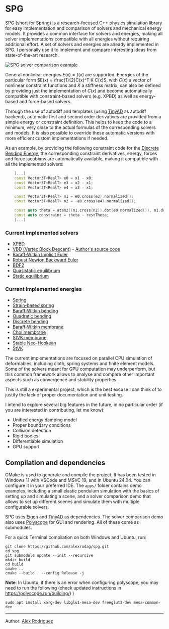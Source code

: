 # SPG

SPG (short for Spring) is a research-focused C++ physics simulation library for easy implementation and comparison of solvers and mechanical energy models. It provides a common interface for solvers and energies, making all solver implementations compatible with all energies without requiring additional effort. A set of solvers and energies are already implemented in SPG. I personally use it to implement and compare interesting ideas from state-of-the-art research.

![SPG solver comparison example](media/spg-solver-compare.gif)

General nonlinear energies $E(x) = f(x)$ are supported. Energies of the particular form $E(x) = \frac{1}{2}C(x)^T K C(x)$, with $C(x)$ a vector of nonlinear constraint functions and $K$ a stiffness matrix, can also be defined by providing just the implementation of $C(x)$ and become automatically compatible with constraint-based solvers (e.g. XPBD) as well as energy-based and force-based solvers.

Through the use of autodiff and templates (using [TinyAD](https://github.com/patr-schm/TinyAD) as autodiff backend), automatic first and second order derivatives are provided from a simple energy or constraint definition. This helps to keep the code to a minimum, very close to the actual formulas of the corresponding solvers and models. It is also possible to override these automatic versions with more efficient custom implementations if needed.

As an example, by providing the following constraint code for the [Discrete Bending Energy](https://media.disneyanimation.com/uploads/production/publication_asset/75/asset/WDAS_TR_201307.pdf), the corresponding constraint derivatives, energy, forces and force jacobians are automatically available, making it compatible with all the implemented solvers:

``` C++
    [...]
    const Vector3T<RealT> e0 = x1 - x0;
    const Vector3T<RealT> e3 = x2 - x1;
    const Vector3T<RealT> e4 = x3 - x1;

    const Vector3T<RealT> n1 = e0.cross(e3).normalized();
    const Vector3T<RealT> n2 = -e0.cross(e4).normalized();

    const auto theta = atan2((n1.cross(n2)).dot(e0.normalized()), n1.dot(n2));
    const auto constraint = theta - restTheta;
    [...]
```

### Current implemented solvers
- [XPBD](https://matthias-research.github.io/pages/publications/XPBD.pdf)
- [VBD (Vertex Block Descent)](https://arxiv.org/pdf/2403.06321) - [Author's source code](https://github.com/AnkaChan/Gaia)
- [Baraff-Witkin Implicit Euler](https://www.cs.cmu.edu/~baraff/papers/sig98.pdf)
- [Robust Newton Backward Euler](https://drive.google.com/file/d/1KbRVF7fk5AonJelIcivFruS2cG3ke-Oi/view)
- [BDF2](https://www.tkim.graphics/DYNAMIC_DEFORMABLES/DynamicDeformables.pdf)
- [Quasistatic equilibrium](https://pcs-sim.github.io/)
- [Static equilibrium](https://crl.ethz.ch/teaching/shape-modeling-18/lectures/10_PhysicsDeformations.pdf)

### Current implemented energies
- [Spring](https://en.wikipedia.org/wiki/Elastic_energy)
- [Strain-based spring](https://cg.informatik.uni-freiburg.de/publications/2007_SCA_ropes.pdf)
- [Baraff-Witkin bending](https://www.cs.cmu.edu/~baraff/papers/sig98.pdf)
- [Quadratic bending](https://cims.nyu.edu/gcl/papers/bergou2006qbm.pdf)
- [Discrete bending](https://media.disneyanimation.com/uploads/production/publication_asset/75/asset/WDAS_TR_201307.pdf)
- [Baraff-Witkin membrane](https://www.cs.cmu.edu/~baraff/papers/sig98.pdf)
- [Choi membrane](https://diglib.eg.org/server/api/core/bitstreams/84fd4836-05cb-4da6-a230-d965b93335a2/content)
- [StVK membrane](https://inria.hal.science/inria-00394466/PDF/tensile.pdf)
- [Stable Neo-Hookean](https://graphics.pixar.com/library/StableElasticity/paper.pdf)
- [StVK](https://en.wikipedia.org/wiki/Hyperelastic_material#Saint_Venant%E2%80%93Kirchhoff_model)

The current implementations are focused on parallel CPU simulation of deformables, including cloth, spring systems and finite element models. Some of the solvers meant for GPU computation may underperform, but this common framework allows to analyse and compare other important aspects such as convergence and stability properties.

This is still a experimental project, which is the best excuse I can think of to justify the lack of proper documentation and unit testing.

I intend to explore several big features in the future, in no particular order (if you are interested in contributing, let me know):
- Unified energy damping model
- Proper boundary conditions
- Collision detection
- Rigid bodies
- Differentiable simulation
- GPU support

## Compilation and dependencies
CMake is used to generate and compile the project. It has been tested in Windows 11 with VSCode and MSVC 19, and in Ubuntu 24.04. You can configure it in your preferred IDE. The `apps/` folder contains demo examples, including a small elastic pendulum simulation with the basics of setting up and simulating a scene, and a solver comparison demo that allows to set up different scenes and simulate them with multiple configurable solvers. 

SPG uses [Eigen](https://eigen.tuxfamily.org/) and [TinyAD](https://github.com/patr-schm/TinyAD) as dependencies. The solver comparison demo also uses [Polyscope](https://polyscope.run/) for GUI and rendering. All of these come as submodules.

For a quick Terminal compilation on both Windows and Ubuntu, run:

```
git clone https://github.com/alexrodag/spg.git
cd spg
git submodule update --init --recursive
mkdir build
cd build
cmake ..
cmake --build . --config Release -j
```

**Note**: In Ubuntu, if there is an error when configuring polyscope, you may need to run the following (check updated instructions in https://polyscope.run/building/)
)
```
sudo apt install xorg-dev libglu1-mesa-dev freeglut3-dev mesa-common-dev
```

---

Author: [Alex Rodriguez](https://sites.google.com/view/alejandrora)